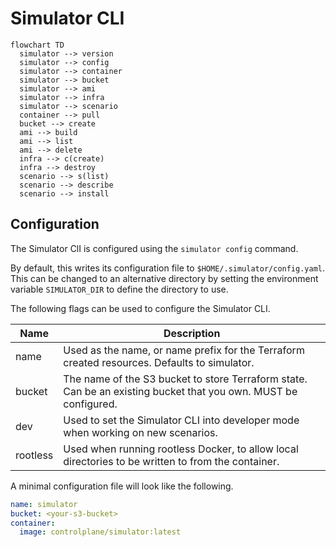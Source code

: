 # Simulator CLI

```mermaid
flowchart TD
  simulator --> version
  simulator --> config
  simulator --> container
  simulator --> bucket
  simulator --> ami
  simulator --> infra
  simulator --> scenario
  container --> pull
  bucket --> create
  ami --> build
  ami --> list
  ami --> delete
  infra --> c(create)
  infra --> destroy
  scenario --> s(list)
  scenario --> describe
  scenario --> install
```

[//]: # (TODO document commands)

## Configuration

The Simulator ClI is configured using the `simulator config` command.

By default, this writes its configuration file to `$HOME/.simulator/config.yaml`. This can be changed to an
alternative directory by setting the environment variable `SIMULATOR_DIR` to define the directory to use.

The following flags can be used to configure the Simulator CLI.

| Name     | Description                                                                                                     |
|----------|-----------------------------------------------------------------------------------------------------------------|
| name     | Used as the name, or name prefix for the Terraform created resources. Defaults to simulator.                    |
| bucket   | The name of the S3 bucket to store Terraform state. Can be an existing bucket that you own. MUST be configured. |
| dev      | Used to set the Simulator CLI into developer mode when working on new scenarios.                                |
| rootless | Used when running rootless Docker, to allow local directories to be written to from the container.              |

[//]: # (TODO: document scenario development and link)

A minimal configuration file will look like the following.

```yaml
name: simulator
bucket: <your-s3-bucket>
container:
  image: controlplane/simulator:latest
```
